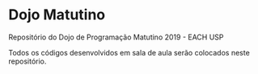 # Dojo Matutino

Repositório do Dojo de Programação Matutino 2019 - EACH USP

Todos os códigos desenvolvidos em sala de aula serão colocados neste repositório.
